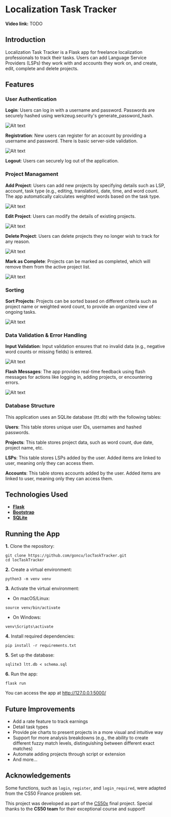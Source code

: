 # Localization Task Tracker

**Video link:** TODO

## Introduction

Localization Task Tracker is a Flask app for freelance localization professionals to track their tasks. Users can add Language Service Providers (LSPs) they work with and accounts they work on, and create, edit, complete and delete projects.

## Features

### User Authentication

**Login**: Users can log in with a username and password. Passwords are securely hashed using werkzeug.security's generate_password_hash.

![Alt text](assets/login.png)

**Registration**: New users can register for an account by providing a username and password. There is basic server-side validation.

![Alt text](assets/register.png)

**Logout**: Users can securely log out of the application.

### Project Managament

**Add Project**: Users can add new projects by specifying details such as LSP, account, task type (e.g., editing, translation), date, time, and word count. The app automatically calculates weighted words based on the task type.

![Alt text](assets/add_project.png)

**Edit Project**: Users can modify the details of existing projects.

![Alt text](assets/edit_project.png)

**Delete Project**: Users can delete projects they no longer wish to track for any reason.

![Alt text](assets/delete_project.png)

**Mark as Complete**: Projects can be marked as completed, which will remove them from the active project list.

![Alt text](assets/complete_project.png)

### Sorting

**Sort Projects**: Projects can be sorted based on different criteria such as project name or weighted word count, to provide an organized view of ongoing tasks.

![Alt text](assets/index.png)

### Data Validation & Error Handling

**Input Validation**: Input validation ensures that no invalid data (e.g., negative word counts or missing fields) is entered.

![Alt text](assets/validation.png)

**Flash Messages**: The app provides real-time feedback using flash messages for actions like logging in, adding projects, or encountering errors.

![Alt text](assets/flash.png)

### Database Structure

This application uses an SQLite database (ltt.db) with the following tables:

**Users**: This table stores unique user IDs, usernames and hashed passwords.

**Projects**: This table stores project data, such as word count, due date, project name, etc.

**LSPs**: This table stores LSPs added by the user. Added items are linked to user, meaning only they can access them.

**Accounts**: This table stores accounts added by the user. Added items are linked to user, meaning only they can access them.

## Technologies Used

- [**Flask**](https://flask.palletsprojects.com/en/stable/)
- [**Bootstrap**](https://getbootstrap.com/)
- [**SQLite**](https://www.sqlite.org/index.html)

## Running the App

**1.** Clone the repository:

```
git clone https://github.com/goncu/locTaskTracker.git
cd locTaskTracker
```

**2.** Create a virtual environment:

```
python3 -m venv venv
```

**3.** Activate the virtual environment:

- On macOS/Linux:

```
source venv/bin/activate
```

- On Windows:

```
venv\Scripts\activate
```

**4.** Install required dependencies:

```
pip install -r requirements.txt
```

**5.** Set up the database:

```
sqlite3 ltt.db < schema.sql
```

**6.** Run the app:

```
flask run
```

You can access the app at http://127.0.0.1:5000/

## Future Improvements

- Add a rate feature to track earnings
- Detail task types
- Provide pie charts to present projects in a more visual and intuitive way
- Support for more analysis breakdowns (e.g., the ability to create different fuzzy match levels, distinguishing between different exact matches)
- Automate adding projects through script or extension
- And more...

## Acknowledgements

Some functions, such as `login`, `register`, and `login_required`, were adapted from the CS50 Finance problem set.

This project was developed as part of the [CS50x](https://cs50.harvard.edu/x/2024/) final project. Special thanks to the **CS50 team** for their exceptional course and support!
